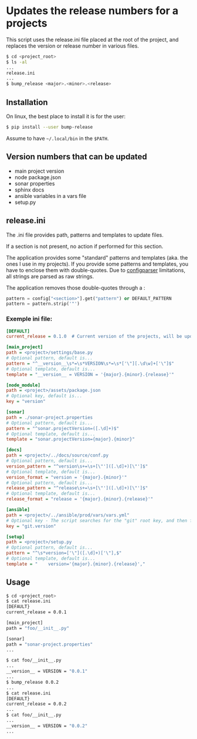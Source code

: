 # Updates the release numbers for a projects

This script uses the release.ini file placed at the root of the project, and replaces the version or release number in various files.

```sh
$ cd <project_root>
$ ls -al
...
release.ini
...
$ bump_release <major>.<minor>.<release>
```

## Installation

On linux, the best place to install it is for the user:

```sh
$ pip install --user bump-release
```

Assume to have `~/.local/bin` in the `$PATH`.

## Version numbers that can be updated

+ main project version
+ node package.json
+ sonar properties
+ sphinx docs
+ ansible variables in a vars file
+ setup.py

## release.ini

The .ini file provides path, patterns and templates to update files.

If a section is not present, no action if performed for this section.

The application provides some "standard" patterns and templates (aka. the ones I use in my projects). If you provide some patterns and templates, you have to enclose them with double-quotes. Due to [configparser](https://docs.python.org/3/library/configparser.html) limitations, all strings are parsed as raw strings.

The application removes those double-quotes through a :
```python
pattern = config["<section>"].get("pattern") or DEFAULT_PATTERN
pattern = pattern.strip('"')
```

### Exemple ini file:

```ini
[DEFAULT]
current_release = 0.1.0  # Current version of the projects, will be updated by the script

[main_project]
path = <project>/settings/base.py
# Optional pattern, default is...
pattern = "^__version__\s*=\s*VERSION\s*=\s*['\"][.\d\w]+['\"]$"
# Optional template, default is...
template = "__version__ = VERSION = '{major}.{minor}.{release}'"

[node_module]
path = <project>/assets/package.json
# Optional key, default is...
key = "version"

[sonar]
path = ./sonar-project.properties
# Optional pattern, default is...
pattern = "^sonar.projectVersion=([.\d]+)$"
# Optional template, default is...
template = "sonar.projectVersion={major}.{minor}"

[docs]
path = <project>/../docs/source/conf.py
# Optional pattern, default is...
version_pattern = "^version\s+=\s+[\"']([.\d]+)[\"']$"
# Optional template, default is...
version_format = "version = '{major}.{minor}'"
# Optional pattern, default is...
release_pattern = "^release\s+=\s+[\"']([.\d]+)[\"']$"
# Optional template, default is...
release_format = "release = '{major}.{minor}.{release}'"

[ansible]
path = <project>/../ansible/prod/vars/vars.yml"
# Optional key - The script searches for the "git" root key, and then for "version" sub-key
key = "git.version"

[setup]
path = <project>/setup.py
# Optional pattern, default is...
pattern = "^\s*version=['\"]([.\d]+)['\"],$"
# Optional template, default is...
template = "    version='{major}.{minor}.{release}',"
```

## Usage

```bash
$ cd <project_root>
$ cat release.ini
[DEFAULT}
current_release = 0.0.1

[main_project]
path = "foo/__init__.py"

[sonar]
path = "sonar-project.properties"
...

$ cat foo/__init__.py
...
__version__ = VERSION = "0.0.1"
...
$ bump_release 0.0.2
...
$ cat release.ini
[DEFAULT}
current_release = 0.0.2
...
$ cat foo/__init__.py
...
__version__ = VERSION = "0.0.2"
...
```
